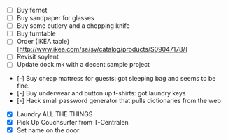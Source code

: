  - [ ] Buy fernet
 - [ ] Buy sandpaper for glasses
 - [ ] Buy some cutlery and a chopping knife
 - [ ] Buy turntable
 - [ ] Order (IKEA table)[http://www.ikea.com/se/sv/catalog/products/S09047178/]
 - [ ] Revisit soylent
 - [ ] Update dock.mk with a decent sample project
 - [-] Buy cheap mattress for guests: got sleeping bag and seems to be fine.
 - [-] Buy underwear and button up t-shirts: got laundry keys
 - [-] Hack small password generator that pulls dictionaries from the web
 - [X] Laundry ALL THE THINGS
 - [X] Pick Up Couchsurfer from T-Centralen
 - [X] Set name on the door
